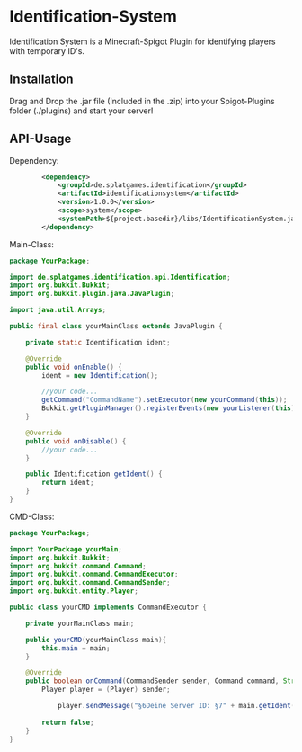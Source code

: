 # Identification-System

Identification System is a Minecraft-Spigot Plugin for identifying players with temporary ID's.

## Installation

Drag and Drop the .jar file (Included in the .zip) into your Spigot-Plugins folder (./plugins) and start your server!

## API-Usage

Dependency:
```xml
        <dependency>
            <groupId>de.splatgames.identification</groupId>
            <artifactId>identificationsystem</artifactId>
            <version>1.0.0</version>
            <scope>system</scope>
            <systemPath>${project.basedir}/libs/IdentificationSystem.jar</systemPath>
        </dependency>
```

Main-Class:
```java
package YourPackage;

import de.splatgames.identification.api.Identification;
import org.bukkit.Bukkit;
import org.bukkit.plugin.java.JavaPlugin;

import java.util.Arrays;

public final class yourMainClass extends JavaPlugin {

    private static Identification ident;

    @Override
    public void onEnable() {
        ident = new Identification();

        //your code...
        getCommand("CommandName").setExecutor(new yourCommand(this));
        Bukkit.getPluginManager().registerEvents(new yourListener(this));
    }

    @Override
    public void onDisable() {
        //your code...
    }

    public Identification getIdent() {
        return ident;
    }
}
```

CMD-Class:
```java
package YourPackage;

import YourPackage.yourMain;
import org.bukkit.Bukkit;
import org.bukkit.command.Command;
import org.bukkit.command.CommandExecutor;
import org.bukkit.command.CommandSender;
import org.bukkit.entity.Player;

public class yourCMD implements CommandExecutor {

    private yourMainClass main;

    public yourCMD(yourMainClass main){
        this.main = main;
    }

    @Override
    public boolean onCommand(CommandSender sender, Command command, String label, String[] args) {
        Player player = (Player) sender;

            player.sendMessage("§6Deine Server ID: §7" + main.getIdent().getID(player));
            
        return false;
    }
}
```
